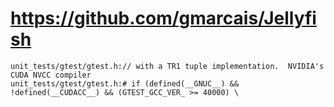 # https://github.com/gmarcais/Jellyfish

```console
unit_tests/gtest/gtest.h:// with a TR1 tuple implementation.  NVIDIA's CUDA NVCC compiler
unit_tests/gtest/gtest.h:# if (defined(__GNUC__) && !defined(__CUDACC__) && (GTEST_GCC_VER_ >= 40000) \

```
